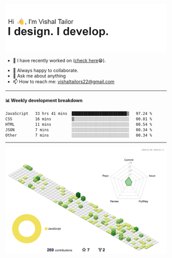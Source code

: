 ![Hi, I'm Vishal Tailor. I design. I develop.](https://github.com/vishaltailors/vishaltailors/blob/main/header.png?raw=true)

- 🔭 I have recently worked on ([check here](https://vishaltailor.com)😁).
<!-- - 🎦 Currently watching: JavaScript: The Hard Parts By Will Sentance. -->
- 👯 Always happy to collaborate.
- 💬 Ask me about anything
- 📫 How to reach me: <a href="mailto:vishaltailors22@gmail.com">vishaltailors22@gmail.com</a>

<hr /> 
<h4>📊 Weekly development breakdown</h4>
<!--START_SECTION:waka-->

```txt
JavaScript   33 hrs 41 mins  ████████████████████████▒   97.24 %
CSS          16 mins         ▒░░░░░░░░░░░░░░░░░░░░░░░░   00.81 %
HTML         11 mins         ░░░░░░░░░░░░░░░░░░░░░░░░░   00.54 %
JSON         7 mins          ░░░░░░░░░░░░░░░░░░░░░░░░░   00.34 %
Other        7 mins          ░░░░░░░░░░░░░░░░░░░░░░░░░   00.34 %
```

<!--END_SECTION:waka-->
<hr /> 

![](./profile-3d-contrib/profile-green-animate.svg)
